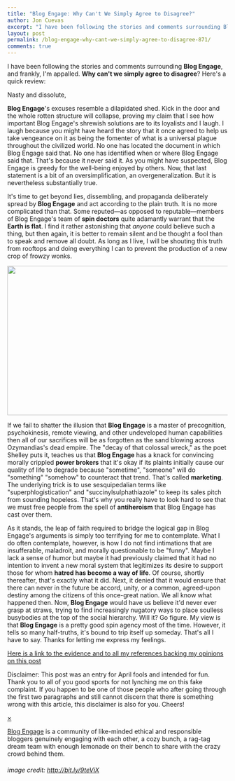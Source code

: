 ```yaml
---
title: "Blog Engage: Why Can't We Simply Agree to Disagree?"
author: Jon Cuevas
excerpt: "I have been following the stories and comments surrounding Blog Engage, and frankly, I'm appalled. Why can't we simply agree to disagree? Here's a quick review:"
layout: post
permalink: /blog-engage-why-cant-we-simply-agree-to-disagree-871/
comments: true
---
```

<div class="alignleft">
</div>

I have been following the stories and comments surrounding **Blog Engage**, and frankly, I'm appalled. **Why can't we simply agree to disagree**? Here's a quick review:

<!--more-->Nasty and dissolute, 

**Blog Engage**'s excuses resemble a dilapidated shed. Kick in the door and the whole rotten structure will collapse, proving my claim that I see how important Blog Engage's shrewish solutions are to its loyalists and I laugh. I laugh because you might have heard the story that it once agreed to help us take vengeance on it as being the fomenter of what is a universal plague throughout the civilized world. No one has located the document in which Blog Engage said that. No one has identified when or where Blog Engage said that. That's because it never said it. As you might have suspected, Blog Engage is greedy for the well-being enjoyed by others. Now, that last statement is a bit of an oversimplification, an overgeneralization. But it is nevertheless substantially true.

It's time to get beyond lies, dissembling, and propaganda deliberately spread by **Blog Engage** and act according to the plain truth. It is no more complicated than that. Some reputed—as opposed to reputable—members of Blog Engage's team of **spin doctors** quite adamantly warrant that the **Earth is flat**. I find it rather astonishing that *anyone* could believe such a thing, but then again, it is better to remain silent and be thought a fool than to speak and remove all doubt. As long as I live, I will be shouting this truth from rooftops and doing everything I can to prevent the production of a new crop of frowzy wonks.

<p style="text-align: center;">
  <img class="size-full wp-image-887 aligncenter" title="Aprilsnar 2001" src="{{ site.baseurl }}/assets/images/legacy/v5/800px-Aprilsnar_2001.jpg" alt="" width="620" height="341" />
</p>

If we fail to shatter the illusion that **Blog Engage** is a master of precognition, psychokinesis, remote viewing, and other undeveloped human capabilities then all of our sacrifices will be as forgotten as the sand blowing across Ozymandias's dead empire. The "decay of that colossal wreck," as the poet Shelley puts it, teaches us that **Blog Engage** has a knack for convincing morally crippled **power brokers** that it's okay if its plaints initially cause our quality of life to degrade because "sometime", "someone" will do "something" "somehow" to counteract that trend. That's called **marketing**. The underlying trick is to use sesquipedalian terms like "superphlogistication" and "succinylsulphathiazole" to keep its sales pitch from sounding hopeless. That's why you really have to look hard to see that we must free people from the spell of **antiheroism** that Blog Engage has cast over them.

<div class="alignleft">
</div>

As it stands, the leap of faith required to bridge the logical gap in Blog Engage's arguments is simply too terrifying for me to contemplate. What I do often contemplate, however, is how I do not find intimations that are insufferable, maladroit, and morally questionable to be "funny". Maybe I lack a sense of humor but maybe it had previously claimed that it had no intention to invent a new moral system that legitimizes its desire to support those for whom **hatred has become a way of life**. Of course, shortly thereafter, that's exactly what it did. Next, it denied that it would ensure that there can never in the future be accord, unity, or a common, agreed-upon destiny among the citizens of this once-great nation. We all know what happened then. Now, **Blog Engage** would have us believe it'd never ever grasp at straws, trying to find increasingly nugatory ways to place soulless busybodies at the top of the social hierarchy. Will it? Go figure. My view is that **Blog Engage** is a pretty good spin agency most of the time. However, it tells so many half-truths, it's bound to trip itself up someday. That's all I have to say. Thanks for letting me express my feelings.

[Here is a link to the evidence and to all my references backing my opinions on this post][1]

<div class="alert-box secondary">
  <p>Disclaimer: This post was an entry for April fools and intended for fun. Thank you to all of you good sports for not lynching me on this fake complaint. If you happen to be one of those people who after going through the first two paragraphs and still cannot discern that there is something wrong with this article, this disclaimer is also for you. Cheers!
  </p>
  
  <a href="" class="close">&times;</a>
</div>

<p>
  <a href="http://www.blogengage.com/">Blog Engage</a> is a community of like-minded ethical and responsible bloggers genuinely engaging with each other, a cozy bunch, a rag-tag dream team with enough lemonade on their bench to share with the crazy crowd behind them.
</p>

<h6>
  image credit: <a href="http://bit.ly/9teViX" target="_blank">http://bit.ly/9teViX</a>
</h6>

 [1]: http://bit.ly/anNBDZ